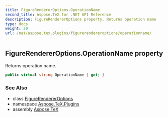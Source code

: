 ```yaml
---
title: FigureRendererOptions.OperationName
second_title: Aspose.TeX for .NET API Reference
description: FigureRendererOptions property. Returns operation name
type: docs
weight: 20
url: /net/aspose.tex.plugins/figurerendereroptions/operationname/
---
```

## FigureRendererOptions.OperationName property

Returns operation name.

```csharp
public virtual string OperationName { get; }
```

### See Also

* class [FigureRendererOptions](../)
* namespace [Aspose.TeX.Plugins](../../figurerendereroptions/)
* assembly [Aspose.TeX](../../../)


